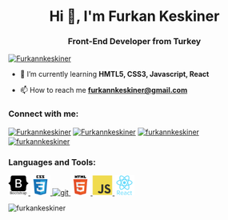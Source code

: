 <h1 align="center">Hi 👋, I'm Furkan Keskiner</h1>
<h3 align="center">Front-End Developer from Turkey</h3>

<p align="left"> <a href="https://twitter.com/Furkannkeskiner" target="blank"><img src="https://img.shields.io/twitter/follow/Furkannkeskiner?logo=twitter&style=for-the-badge" alt="Furkannkeskiner" /></a> </p>

- 🌱 I’m currently learning **HMTL5, CSS3, Javascript, React**

- 📫 How to reach me **furkannkeskiner@gmail.com**

<h3 align="left">Connect with me:</h3>
<p align="left">
<a href="https://twitter.com/Furkannkeskiner" target="_blank"><img align="center" src="https://raw.githubusercontent.com/rahuldkjain/github-profile-readme-generator/master/src/images/icons/Social/twitter.svg" alt="Furkannkeskiner" height="30" width="40" /></a>
<a href="https://www.linkedin.com/in/furkan-keskiner-3249a8182/" target="_blank"><img align="center" src="https://raw.githubusercontent.com/rahuldkjain/github-profile-readme-generator/master/src/images/icons/Social/linked-in-alt.svg" alt="Furkannkeskiner" height="30" width="40" /></a>
<a href="https://instagram.com/furkannkeskiner" target="_blank"><img align="center" src="https://raw.githubusercontent.com/rahuldkjain/github-profile-readme-generator/master/src/images/icons/Social/instagram.svg" alt="furkannkeskiner" height="30" width="40" /></a>
<a href="https://www.hackerrank.com/furkannkeskiner" target="_blank"><img align="center" src="https://raw.githubusercontent.com/rahuldkjain/github-profile-readme-generator/master/src/images/icons/Social/hackerrank.svg" alt="furkannkeskiner" height="30" width="40" /></a>

</p>

<h3 align="left">Languages and Tools:</h3>
<p align="left"> <a href="https://getbootstrap.com" target="_blank"> <img src="https://raw.githubusercontent.com/devicons/devicon/master/icons/bootstrap/bootstrap-plain-wordmark.svg" alt="bootstrap" width="40" height="40"/> </a> <a href="https://www.w3schools.com/css/" target="_blank"> <img src="https://raw.githubusercontent.com/devicons/devicon/master/icons/css3/css3-original-wordmark.svg" alt="css3" width="40" height="40"/> </a> <a href="https://git-scm.com/" target="_blank"> <img src="https://www.vectorlogo.zone/logos/git-scm/git-scm-icon.svg" alt="git" width="40" height="40"/> </a> <a href="https://www.w3.org/html/" target="_blank"> <img src="https://raw.githubusercontent.com/devicons/devicon/master/icons/html5/html5-original-wordmark.svg" alt="html5" width="40" height="40"/> </a> <a href="https://developer.mozilla.org/en-US/docs/Web/JavaScript" target="_blank"> <img src="https://raw.githubusercontent.com/devicons/devicon/master/icons/javascript/javascript-original.svg" alt="javascript" width="40" height="40"/> </a> <a href="https://reactjs.org/" target="_blank"> <img src="https://raw.githubusercontent.com/devicons/devicon/master/icons/react/react-original-wordmark.svg" alt="react" width="40" height="40"/> </a> </p>

<p><img align="left" src="https://github-readme-stats.vercel.app/api/top-langs?username=furkankeskiner&show_icons=true&locale=en&layout=compact" alt="furkankeskiner" /></p>
